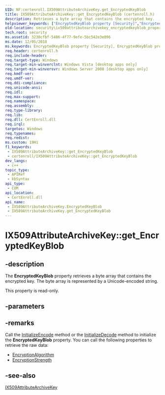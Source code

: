 ```yaml
---
UID: NF:certenroll.IX509AttributeArchiveKey.get_EncryptedKeyBlob
title: IX509AttributeArchiveKey::get_EncryptedKeyBlob (certenroll.h)
description: Retrieves a byte array that contains the encrypted key.
helpviewer_keywords: ["EncryptedKeyBlob property [Security]","EncryptedKeyBlob property [Security]","IX509AttributeArchiveKey interface","IX509AttributeArchiveKey interface [Security]","EncryptedKeyBlob property","IX509AttributeArchiveKey.EncryptedKeyBlob","IX509AttributeArchiveKey.get_EncryptedKeyBlob","IX509AttributeArchiveKey::EncryptedKeyBlob","IX509AttributeArchiveKey::get_EncryptedKeyBlob","certenroll/IX509AttributeArchiveKey::EncryptedKeyBlob","certenroll/IX509AttributeArchiveKey::get_EncryptedKeyBlob","get_EncryptedKeyBlob","security.ix509attributearchivekey_encryptedkeyblob_property"]
old-location: security\ix509attributearchivekey_encryptedkeyblob_property.htm
tech.root: security
ms.assetid: 3230cfbf-5486-4f77-9efe-5bc542e3e096
ms.date: 12/05/2018
ms.keywords: EncryptedKeyBlob property [Security], EncryptedKeyBlob property [Security],IX509AttributeArchiveKey interface, IX509AttributeArchiveKey interface [Security],EncryptedKeyBlob property, IX509AttributeArchiveKey.EncryptedKeyBlob, IX509AttributeArchiveKey.get_EncryptedKeyBlob, IX509AttributeArchiveKey::EncryptedKeyBlob, IX509AttributeArchiveKey::get_EncryptedKeyBlob, certenroll/IX509AttributeArchiveKey::EncryptedKeyBlob, certenroll/IX509AttributeArchiveKey::get_EncryptedKeyBlob, get_EncryptedKeyBlob, security.ix509attributearchivekey_encryptedkeyblob_property
req.header: certenroll.h
req.include-header: 
req.target-type: Windows
req.target-min-winverclnt: Windows Vista [desktop apps only]
req.target-min-winversvr: Windows Server 2008 [desktop apps only]
req.kmdf-ver: 
req.umdf-ver: 
req.ddi-compliance: 
req.unicode-ansi: 
req.idl: 
req.max-support: 
req.namespace: 
req.assembly: 
req.type-library: 
req.lib: 
req.dll: CertEnroll.dll
req.irql: 
targetos: Windows
req.typenames: 
req.redist: 
ms.custom: 19H1
f1_keywords:
 - IX509AttributeArchiveKey::get_EncryptedKeyBlob
 - certenroll/IX509AttributeArchiveKey::get_EncryptedKeyBlob
dev_langs:
 - c++
topic_type:
 - APIRef
 - kbSyntax
api_type:
 - COM
api_location:
 - CertEnroll.dll
api_name:
 - IX509AttributeArchiveKey.EncryptedKeyBlob
 - IX509AttributeArchiveKey.get_EncryptedKeyBlob
---
```


# IX509AttributeArchiveKey::get_EncryptedKeyBlob


## -description

The <b>EncryptedKeyBlob</b> property retrieves a byte array that contains the encrypted key. The byte array is represented by a Unicode-encoded string.

This property is read-only.

## -parameters

## -remarks

Call the <a href="/windows/desktop/api/certenroll/nf-certenroll-ix509attributearchivekey-initializeencode">InitializeEncode</a> method or the  <a href="/windows/desktop/api/certenroll/nf-certenroll-ix509attributearchivekey-initializedecode">InitializeDecode</a> method to initialize the <b>EncryptedKeyBlob</b> property. You can call the following properties to retrieve the raw data:

<ul>
<li>
<a href="/windows/desktop/api/certenroll/nf-certenroll-ix509attributearchivekey-get_encryptionalgorithm">EncryptionAlgorithm</a>
</li>
<li>
<a href="/windows/desktop/api/certenroll/nf-certenroll-ix509attributearchivekey-get_encryptionstrength">EncryptionStrength</a>
</li>
</ul>

## -see-also

<a href="/windows/desktop/api/certenroll/nn-certenroll-ix509attributearchivekey">IX509AttributeArchiveKey</a>